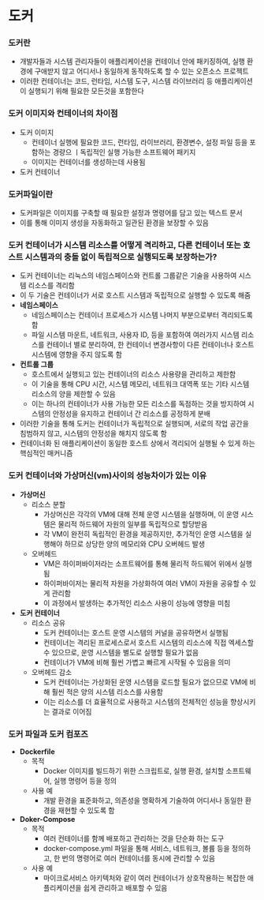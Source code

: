 # 도커

### 도커란
* 개발자들과 시스템 관리자들이 애플리케이션을 컨테이너 안에 패키징하여, 실행 환경에 구애받지 않고 어디서나 동일하게 동작하도록 할 수 있는 오픈소스 프로젝트
* 이러한 컨테이너는 코드, 런타임, 시스템 도구, 시스템 라이브러리 등 애플리케이션이 실행되기 위해 필요한 모든것을 포함한다

### 도커 이미지와 컨테이너의 차이점
* 도커 이미지
  * 컨테이너 실행에 필요한 코드, 런타임, 라이브러리, 환경변수, 설정 파일 등을 포함하는 경량으 ㅣ독립적인 실행 가능한 소프트웨어 패키지
  * 이미지는 컨테이너를 생성하는데 사용됨
* 도커 컨테이너

### 도커파일이란
* 도커파일은 이미지를 구축할 때 필요한 설정과 명령어를 담고 있는 텍스트 문서
* 이를 통해 이미지 생성을 자동화하고 일관된 환경을 보장할 수 있음

### 도커 컨테이너가 시스템 리소스를 어떻게 격리하고, 다른 컨테이너 또는 호스트 시스템과의 충돌 없이 독립적으로 실행되도록 보장하는가?
* 도커 컨테이너는 리눅스의 네임스페이스와 컨트롤 그룹같은 기술을 사용하여 시스템 리소스를 격리함
* 이 두 기술은 컨테이너가 서로 호스트 시스템과 독립적으로 실행할 수 있도록 해줌
* **네임스페이스**
  * 네임스페이스는 컨테이너 프로세스가 시스템 나머지 부분으로부터 격리되도록 함
  * 파일 시스템 마운트, 네트워크, 사용자 ID, 등을 포함하여 여러가지 시스템 리소스를 컨테이너 별로 분리하여, 한 컨테이너 변경사항이 다른 컨테이너나 호스트 시스템에 영향을 주지 않도록 함
* **컨트롤 그룹**
  * 호스트에서 실행되고 있는 컨테이너의 리소스 사용량을 관리하고 제한함
  * 이 기술을 통해 CPU 시간, 시스템 메모리, 네트워크 대역폭 또는 기타 시스템 리소스의 양을 제한할 수 있음
  * 이는 하나의 컨테이너가 사용 가능한 모든 리소스를 독점하는 것을 방지하여 시스템의 안정성을 유지하고 컨테이너 간 리소스를 공정하게 분배
* 이러한 기술을 통해 도커는 컨테이너가 독립적으로 실행되며, 서로의 작업 공간을 침범하지 않고, 시스템의 안정성을 해치지 않도록 함
* 컨테이너화 된 애플리케이션이 동일한 호스트 상에서 격리되어 실행될 수 있게 하는 핵심적인 매커니즘
  
### 도커 컨테이너와 가상머신(vm)사이의 성능차이가 있는 이유
* **가상머신**
  * 리소스 분할
    * 가상머신은 각각의 VM에 대해 전체 운영 시스템을 실행하며, 이 운영 시스템은 물리적 하드웨어 자원의 일부를 독립적으로 할당받음
    * 각 VM이 완전히 독립적인 환경을 제공하지만, 추가적인 운영 시스템을 실행해야 하므로 상당한 양의 메모리와 CPU 오버헤드 발생
  * 오버헤드
    * VM은 하이퍼바이저라는 소프트웨어를 통해 물리적 하드웨어 위에서 실행됨
    * 하이퍼바이저는 물리적 자원을 가상화하여 여러 VM이 자원을 공유할 수 있게 관리함
    * 이 과정에서 발생하는 추가적인 리소스 사용이 성능에 영향을 미침
* **도커 컨테이너**
  * 리소스 공유
    * 도커 컨테이너는 호스트 운영 시스템의 커널을 공유하면서 실행됨
    * 컨테이너는 격리된 프로세스로서 호스트 시스템의 리소스에 직접 엑세스할 수 있으므로, 운영 시스템을 별도로 실행할 필요가 없음
    * 컨테이너가 VM에 비해 훨씬 가볍고 빠르게 시작될 수 있음을 의미
  * 오버헤드 감소
    * 도커 컨테이너는 가상화된 운영 시스템을 로드할 필요가 없으므로 VM에 비해 훨씬 적은 양의 시스템 리소스를 사용함
    * 이는 리소스를 더 효율적으로 사용하고 시스템의 전체적인 성능을 향상시키는 결과로 이어짐

### 도커 파일과 도커 컴포즈
* **Dockerfile**
  * 목적
    * Docker 이미지를 빌드하기 위한 스크립트로, 실행 환경, 설치할 소프트웨어, 실행 명령어 등을 정의
  * 사용 예
    * 개발 환경을 표준화하고, 의존성을 명확하게 기술하여 어디서나 동일한 환경을 재현할 수 있도록 함
* **Doker-Compose**
  * 목적
    * 여러 컨테이너를 함께 배포하고 관리하는 것을 단순화 하는 도구
    * docker-compose.yml 파일을 통해 서비스, 네트워크, 볼륨 등을 정의하고, 한 번의 명령어로 여러 컨테이너를 동시에 관리할 수 있음
  * 사용 예
    * 마이크로서비스 아키텍처와 같이 여러 컨테이너가 상호작용하는 복잡한 애플리케이션을 쉽게 관리하고 배포할 수 있음


